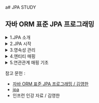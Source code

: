 a# JPA STUDY

## 자바 ORM 표준 JPA 프로그래밍

<details>
  <summary>1.JPA 소개</summary>
  <div markdown="1">

## 1.3 JPA란 무엇인가?

### JPA (Java Persisitence API)는 자바 진영의 ORM 기술 표준.
어플리케이션과 JDBC 사이에서 동작

![1](https://user-images.githubusercontent.com/43127088/108817489-4fbd9e00-75fb-11eb-978a-4dc18aee2248.PNG)

### ORM (Object Relational Mapping)
- 객체와 관계형 데이터베이스를 매핑한다는 뜻.
- ORM 프레임워크 객체와 테이블을 매핑해서 패러다임의 불일치 문제를 개발자 대신 해결해준다.

JPA를 사용해서 객체를 저장하는 코드

![2](https://user-images.githubusercontent.com/43127088/108825478-6b7a7180-7606-11eb-857c-9f2f47798abc.PNG)

`jpa.persist(member)`

JPA를 사용해서 객체를 조회하는 코드

![3](https://user-images.githubusercontent.com/43127088/108825652-a381b480-7606-11eb-98b0-4688404f9e33.PNG)

`Member member = jpa.find(memberId`

ORM 프레임워크는 단순히 SQL을 개발자 대신 생성해서 데이터베이스를 전달해주는 것 뿐 아니라 앞서
다양한 패러다임의 불일치 문제들도 해결해준다. 어떠헤 매핑해야 하는지 매핑 방법만 ORM 프레임워크에 알려주면 된다.

### 1.3.1 JPA 소개
EJB 3.0에서 하이버네이트를 기반으로 새로운 자바 ORM 기술 표준이 만들어졌는데 이것이 바로 JPA

JPA는 자바 ORM 기술에 대한 API 표준 명세다. 쉽게 이야기해서 인터페이스를 모아둔 것이다. 따라서 JPA를 구현한
ORM 프레임워크를 선택해야한다.

![5](https://user-images.githubusercontent.com/43127088/108826317-800b3980-7607-11eb-82f5-a5e1271715e9.PNG)


### 1.3.2 왜 JPA를 사용해야 하는가?

**생산성**
- JPA를 자바 컬렉션에 객체를 저장하듯 JPA에게 저장할 객체를 전달.
- INSERT SQL을 작성하고 JDBC API 사용하는 지루하고 반복적인 일을 JPA가 대신 처리해준다.
- CREATE TABLE같은 DDL문 자동 생성
- 데이터베이스 설계 중심의 패러다임을 객체 설계 중심으로 역전

```java
jpa.persist(member);    // 저장
Member member = jpa.find(memberId);     // 조회
```

**유지 보수**
- 엔티티에 필드 추가시 등록, 수정, 조회 관련 코드 모두 변경
- JPA를 사용하면 이런 과정을 JPA가 대신 처리
- 개발자가 작성해야 할 SQL과 JDBC API 코드를 JPA가 대신 처리해줌으로 유지보수해야 하는 코드 수가 줄어든다.

**패러다임 불일치 해결**
상속, 연관관계, 객체 그래프 탐색, 비교하기 같은 패러다임 불일치 해결

**성능**
```java
String memberId = "helloId"
Member member1 = jpa.find(memberId);
Member member2 = jpa.find(memberId);
```
JDBC API를 사용해서 작성하면 조회할때 마다 SELECT SQL을 사용해서 DB와 두 번 통신했을 것이다.
JPA를 사용하면 회원을 조회하는 SELECT SQL을 한 번만 데이터베이스에 전달하고 두 번쨰는 조회한 회원 객체를 재사용한다.
- 다양한 성능 최적화 기회 제공
- 어플리케이션과 데이터베이스 사이에 존재함으로 여러 최적화 시도 가능

**데이터 접근 추상화와 벤더 독립성**
- 데이터베이스 기술에 종속되지 않도록 한다.
- 데이타베이스를 변경하면 JPA에게 다른 데이터베이스를 사용한다고 알려주면 됨.

![6](https://user-images.githubusercontent.com/43127088/108827293-c8772700-7608-11eb-93ec-152f984f149a.PNG)


**표준**
JPA는 자바 진영의 ORM 기술 표준이다. 앞서 야기했듯이 표준을 사용하면 다른 구현 기술로 손쉽게 변경할 수 있다.

  </div>
</details>


<details>
  <summary>2.JPA 시작</summary>
  <div markdown="1">

## 2.3 JPA 시작
`implementation 'org.springframework.boot:spring-boot-starter-data-jpa`
- spring-boot-starter-aop
- spring-boot-starter-jdbc
    - HikariCP 커넥션 풀 (부트 2.0 기본)
- hibernate + JPA: 하이버네이트 + JPA
- spring-data-jpa: 스프링 데이터 JPA

## 2.4 객체 매핑 시작

```java
spring:
  h2:
    console:
      enabled: true
      path: /h2-console
  datasource:
    driver-class-name: org.h2.Driver
    url: jdbc:h2:mem:testdb
    username: sa

  jpa:
    hibernate:
      ddl-auto: create
    properties:
      hibernate:
        format_sql: true

logging.level:
  org.hibernate.SQL: debug
```
- spring.jpa.hibernate.ddl-auto: create
    - 이 옵션은 애플리케이션 실행 시점에 테이블을 drop 하고, 다시 생성한다.

참고: 모든 로그 출력은 가급적 로거를 통해 남겨야 한다.
- show_sql : 옵션은 System.out 에 하이버네이트 실행 SQL을 남긴다.
- org.hibernate.SQL : 옵션은 logger를 통해 하이버네이트 실행 SQL을 남긴다.

- JPA 표준 속성
    - javax.persistence.jdbc.driver : JDBC 드라이버
    - javax.persistence.jdbc.user : 데이터베이스 접속 아이디
    - javax.persistence.jdbc.password : 데이터베이스 접속 비밀번호
    - javax.persistence.jdbc.url : 데이터베이스 접속 URL
- 하이버네이트 설정
    - hibernate.dialect : 데이터베이스 방언 설정

**데이터베이스 방언**
JPA는 특정 데이터베이스에 종속적이지 않은 기술.다른 데이터베이스로 손쉽게 교체할 수 있다.

**하이버네이트 설정 옵션**
- hibernate.show_sql : 실행한 SQL을 출력.
- hibernate.format_sql : SQL을 보기 좋게 정렬함.
- hibernate.use_sql_comments : 쿼리 출력 시 주석도 함께 출력
- hibernate.id.new_generator_mappings : JPA 표준에 맞는 새로운 키 생성 전략을 사용함.

**하이버네이트 설정**
- create : Session factory가 실행될 때에 스키마를 지우고 다시 생성. 클래스패스에 import.sql 이 존재하면 찾아서, 해당 SQL도 함께 실행함.
- create-drop : create와 같지만 session factory가 내려갈 때 스키마 삭제.
- update : 시작시, 도메인과 스키마 비교하여 필요한 컬럼 추가 등의 작업 실행. 데이터는 삭제하지 않음.
- validate : Session factory 실행시 스키마가 적합한지 검사함. 문제가 있으면 예외 발생.
- 개발시에는 create가, 운영시에는 auto 설정을 빼거나 validate 정도로 두는 것이 좋아 보인다.
  update로 둘 경우에, 개발자들의 스키마가 마구 꼬여서 결국은 drop 해서 새로 만들어야 하는 사태가 발생한다

## 2.6 애플리케이션 개발

```java
package jpabook.start;

import javax.persistence.*;
import java.util.List;

public class JpaMain {

    public static void main(String[] args) {

        //엔티티 매니저 팩토리 생성
        EntityManagerFactory emf = Persistence.createEntityManagerFactory("jpabook");
        EntityManager em = emf.createEntityManager(); //엔티티 매니저 생성

        EntityTransaction tx = em.getTransaction(); //트랜잭션 기능 획득

        try {

            tx.begin(); //트랜잭션 시작
            logic(em);  //비즈니스 로직
            tx.commit();//트랜잭션 커밋

        } catch (Exception e) {
            e.printStackTrace();
            tx.rollback(); //트랜잭션 롤백
        } finally {
            em.close(); //엔티티 매니저 종료
        }

        emf.close(); //엔티티 매니저 팩토리 종료
    }

    public static void logic(EntityManager em) {

        String id = "id1";
        Member member = new Member();
        member.setId(id);
        member.setUsername("지한");
        member.setAge(2);

        //등록
        em.persist(member);

        //수정
        member.setAge(20);

        //한 건 조회
        Member findMember = em.find(Member.class, id);
        System.out.println("findMember=" + findMember.getUsername() + ", age=" + findMember.getAge());

        //목록 조회
        List<Member> members = em.createQuery("select m from Member m", Member.class).getResultList();
        System.out.println("members.size=" + members.size());

        //삭제
        em.remove(member);

    }
}
```

코드 구성
- 엔티티 매니저 설정
- 트랜잭션 관리
- 비지니스 로직

### 2.6.1 엔티티 매니저 설정

![1](https://user-images.githubusercontent.com/43127088/109125852-e91db900-778f-11eb-80be-15fcd1b0f195.PNG)

**엔티티 매니저 팩토리 생성**

- persistence.xml의 설정 정보를 사용해서 엔티티 매니저 팩토리 생성.
- Persistence 클래스 사용.
- Persistence 클래스 : 엔티티 매니저 팩토리를 생성해서 JPA를 사용할 수 있게 준비.
```java
EntityManagerFactory emf = Persistence.createEntityManagerFactory("jpabook");
```
`META-INF/persistence.xml에서 이름이 "jpabook"인 영속성 유닛을 찾아서 엔티티 매니저 팩토리를 생성.`
  
- 설정 정보 읽기.
- JPA 동작을 위한 기반 객체 만들기.
- JPA 구현체에 따라 데이터베이스 커넥션 풀도 생성.
- 비용이 아주 크다.

따라서 `엔티티 매니저 팩토리는 어플리케이션 전체에 딱 한 번만 생성하고 공유해서 사용해야 한다.`


**엔티티 매니저 생성**

```java
EntityManager em = emf.createEntityManager();
```

- 엔티티 매니저를 사용해서 엔티티를 데이터베이스에 등록/수정/삭제/조회할 수 있다.
- 엔티티 매니저는 데이터베이스 커넥션과 밀접한 관계가 있으므로 스레드간에 공유하거나 재사용하면 안된다.
  
**종료**

사용이 끝난 엔티티 매니저는 반드시 종료
```java
em.close();     // 엔티티 매니저 종료
```
어플리케이션을 종료할 때 엔티티 매니저 팩토리도 종료
```java
emf.close();    // 엔티티 매니저 팩토리 종료
```

### 2.6.2 트랜잭션 관리
JPA를 사용하면 항상 트랜잭션 안에서 데이터를 변경해야 한다.
트랜잭션 없이 데이터를 변경하면 예외가 발생한다.
트랜잭션을 시작하려면 엔티티 매니저에서 트랜잭션 API를 받아와야 한다.

```java
EntityTransaction tx = em.getTransaction(); //트랜잭션 API
try {

     tx.begin(); //트랜잭션 시작
     logic(em);  //비즈니스 로직
     tx.commit();//트랜잭션 커밋

} catch (Exception e) {
      tx.rollback(); //트랜잭션 롤백
}
```
x트랜잭션 API를 사용해서 비즈니스 로직이 정상 작동하면 트랜잭션을 커밋하고 에외가 발생하면 트랜잭션을 롤백한다.

### 2.6.3 비즈니스 로직
회원 엔티티를 하나 생성한 다음 엔티티 매니저를 통해 데이터베이스에 등록, 수정, 삭제, 조회

```java
String id = "id1";
Member member = new Member();
member.setId(id);
member.setUsername("지한");
member.setAge(2);

//등록
em.persist(member);

//수정
member.setAge(20);

//한 건 조회
Member findMember = em.find(Member.class, id);
System.out.println("findMember=" + findMember.getUsername() + ", age=" + findMember.getAge());

//목록 조회
List<Member> members = em.createQuery("select m from Member m", Member.class).getResultList();
System.out.println("members.size=" + members.size());

//삭제
em.remove(member);
```

`수정`

- em.update()를 호출할 것 같은데 없다.
- 단순하게 엔티티의 값만 변경.
- JPA는 어떤 엔티티가 변경되었는지 추적하는 기능을 갖추고 있음.
```sql
UPDATE MEMBER 
    SET AGE = 20, NAME = '지한'
WHERE ID = 'id1'    
```

`삭제`

엔티티 매니저의 remve() 메소드에 삭제하려는 엔티티를 넘겨준다. JPA는 다음 DELETE SQL을 생성해서 실행한다.
```sql
DELETE FROM MEMBER WHERE ID = 'id1'
```

`한 건 조회`
find() 메소드는 조회할 엔티티 타입과 @ID로 데이터베이스 테이블의 기본 키와 매핑한 식별자의 값으로 엔티티 하나를 조회하는 가장 단순한
조회 메소드다. 이 메소드를 호출하면 다음 SELECT SQL을 생성해서 데이터베이스에 결과를 조회한다. 그리고 조회한 결과 값으로 엔티티를
생성해서 반환한다.
```sql
SELECT * FROM MEMBER WHERE ID = `id1`
```

### 2.6.4 JPQL

하나 이상의 회원 목록 조회하는 코드  

```java
//목록 조회
List<Member> members = em.createQuery("select m from Member m", Member.class).getResultList();
System.out.println("members.size=" + members.size());
```

**문제점**

- 엔티티 대상으로 검색해야 함.
- 그러나 테이블이 아닌 엔티티 객체를 대상으로 검색하려면 데이터베이스 모든 데이터를 어플리케이션으로 불러와 엔티티 객체로 변경해서 검색해야 함.

**해결**

JPA는 *JPQL(Java Persistence Query Language)*라는 쿼리 언어로 해결.

**차이점**

JPQL : 엔티티 객체를 대상으로 쿼리. (클래스와 필드)
SQL : 데이터베이스 테이블을 대상으로 쿼리.

**샘플**

`select m from Member m`

- JPQL 표현
- from Member는 MEMBER 테이블이 아닌 Member 회원 엔티티 객체
- JPQL은 데이터베이스 테이블을 전혀 알지 못한다.
- JPA는 JPQL을 분석, 적절한 SQL을 만들어 데이터베이스에 데이터 조회.
- JPQL은 대소문자를 구분.

`SELECT M.ID, M.NAME, M.AGE FROM MEMBER M`



  </div>
</details>

<details>
  <summary>3.영속성 관리</summary>
  <div markdown="1">

## 3. 영속성 관리

매핑한 엔티티를 엔티티 매니저를 통해 어떻게 사용하는지

### JPA가 제공하는 기능
1. 엔티티와 테이블을 매핑하는 설계 부분
2. 매핑한 엔티티를 실제 사용하는 부분

## 엔티티 매니저 팩토리와 엔티티 매니저
데이터베이스를 하나만 사용하는 어플리케이션은 일반적으로 EntityManagerFactory를 하나만 생성.

**EntityManagerFactory를 얻기**
```java
// 비용이 아주 많이 든다.
//엔티티 매니저 팩토리 생성
EntityManagerFactory emf = Persistence.createEntityManagerFactory("jpabook");
```
- 만드는 비용이 상당히 큼.
- 한 개만 만들어서 어플리케이션 전체에서 공유하도록 설계.
- 여러 스레드가 동시에 접근해도 안전, 서로 다른 스레드 간 공유 가능.

### EntityManger 생성
```java
// 엔티티 매니저 생성, 비용이 거의 안든다.
EntityManager em = emf.createEntityManager(); //엔티티 매니저 생성
```
- 여러 스레드가 동시에 접근하면 동시성 문제 발생
- 스레드간 절대 공유하면 안된다.
- 데이터베이스 연결이 필요한 시점까지 커넥션을 얻지 않는다.

![2](https://user-images.githubusercontent.com/43127088/109153722-9d2f3c00-77b0-11eb-9300-29792fe0908b.PNG)

## 3.2 영속성 컨텍스트란?
- 가장 중요한 용어, "영속성 컨텍스트(persistence context)"
- 엔티티를 영구 저장하는 환경

`em.persist(member);`

- 단순하게 회원 엔티티 저장
- 정확하게는 엔티티 매니저를 사용해서 회원 엔티티를 영속성 컨텍스트에 저장
- 논리적인 개념에 가까움
- 엔티티 매니저를 생성할 때 하나 만들어진다.
- 엔티티 매니저를 통해 영속성 컨텍스트에 접근하고 관리할 수 있다.

![1](https://user-images.githubusercontent.com/43127088/109261763-b1704900-7843-11eb-88c5-24e7dd75da11.PNG)

## 3.3 엔티티의 생명주기

### 4가지 상태

**비영속(new/transient)**

영속성 컨텍스트와 전혀 관계가 없는 상태

**영속(managed)**

영속성 컨텍스트에 저장된 상태

**준영속(detached)**

영속성 컨텍스트에 저장되었다가 분리된 상태

**삭제(removed)**

삭제된 상태

### 생명주기
![2](https://user-images.githubusercontent.com/43127088/109262020-2e9bbe00-7844-11eb-9c4d-93dd09d2e3c4.PNG)


### 비영속
- 엔티티 객체를 생성.
- 순수한 객체 상태, 아직 저장하지 않음.
- 영속성 컨텍스트나 데이터베이스와 상관없음.

```java
// 객체를 생성한 상태(비영속)
Member member = new Member();
member.setId(100L);
member.setUsername("회원1");
```

em.persist() 호출 전, 비영속 상태
![3](https://user-images.githubusercontent.com/43127088/109262150-5ab73f00-7844-11eb-89ab-de3b25af40ca.PNG)

### 영속
- 엔티티 매니저를 통해 엔티티를 영속성 컨텍스트에 저장.
- 영속성 컨텍스트가 관리하는 엔티티를 영속 상태.
- 회원 엔티티 : 비영속 상태 => 영속 상태
- 영속상태 = 영속성 컨텍스트에 의해 관리된다는 뜻.
- em.find()나 JPQL를 사용해서 조회한 엔티티도 영속 상태.

```java
// 객체를 저장한 상태(영속)
em.persist(member);
```
![4](https://user-images.githubusercontent.com/43127088/109262217-7f131b80-7844-11eb-86f1-d785b3f3f764.PNG)


### 준영속

- 영속성 컨텍스트가 관리하던 영속 상태의 엔티티를 영속성 컨텍스트가 관리하지 않으면 "준영속 상태".
- em.detach() 호출로 준영속 상태 명시적 호출.
- em.close()를 호출해서 영속성 컨텍스트를 닫음.
- em.clear로 영속성 컨텍스트 초기화

```java
// 회원 엔티티를 영속성 컨텍스트에서 분리, 준영속 상태
em.detach(member);
```

### 삭제

엔티티를 영속성 컨텍스트와 데이타베이스에서 삭제.

```java
// 객체를 삭제한 상태(삭제)
em.remove(member);
```

## 3.4 영속성 컨텍스트의 특징
- 영속성 컨텍스트와 식별자 값
  - 엔티티를 식별자 값(@id로 테이블의 기본 키와 매핑한 값)으로 구분
  - 영속 상태는 식별자 값이 반드시 있어야 한다.
  - 식별자 값이 없으면 예외 발생.
- 영속성 컨텍스트와 데이터베이스 저장
  - JPA는 보통 트랜잭션을 커밋하는 순간 영속성 컨텍스트에 새로 저장된 엔티티를 데이터베이스에 반영
  - 플러시(flush)
- 영속성 컨텍스트가 엔티티를 관리하는 것의 장점
  - 1차 캐시
  - 동일성 보장
  - 트랜잭션을 지원하는 쓰기 지연
  - 변경 감지
  - 지연 로딩
  
### 3.4.1 엔티티 조회
- 영속성 컨텍스트는 내부에 캐시를 가지고 있음 => 1차 캐시
- 영속 상태의 엔티티는 모두 이곳에 저장
  
`영속성 컨텍스트 내부에 Map이 하나 있음
키는 @Id로 매핑한 식별자이고 값은 엔티티 인스턴스`

```java
// 엔티티를 생성한 상태(비영속)
Member member = new Member();
member.setId(100L);
member.setUsername("회원1");

// 엔티티 영속
em.persist(member);
```
![5](https://user-images.githubusercontent.com/43127088/109262495-019bdb00-7845-11eb-9574-1766e4673ae4.PNG)

- 1차 캐시의 키는 식별자 값
- 식별자 값은 데이타베이스 기본 키와 매핑
- 영속성 컨텍스트에 데이터를 저장하고 조회하는 모든 기준은 데이타베이스 기본 키 값.
  
**엔티티 조회**
```java
Member member = em.find(Member.class, 100L);
```

`em.find() 호출 => 1차 캐시에서 엔티티 조회 엔티티가 1차 캐시에 없으면 데이터베이스 조회`

**1차 캐시에서 조회**
- em.find() 호출
  - 우선 1차 캐시에서 식별자 값으로 엔티티 찾음.
  - 찾는 엔티티가 있으면 데이타베이스 조회하지 않고, 메모리에 있는 1차 캐시에서 엔티티를 조회

**1차 캐시에서 조회**
- em.find() 호출
  - 우선 1차 캐시에서 식별자 값으로 엔티티 찾음.
  - 찾는 엔티티가 있으면 데이타베이스 조회하지 않고, 메모리에 있는 1차 캐시에서 엔티티를 조회
  
![7](https://user-images.githubusercontent.com/43127088/109262740-6a835300-7845-11eb-9a9e-eef0b4a10e70.PNG)

**1차 캐시에 있는 엔티티 조회**
```java
Member member = new Member();
member.setId(100L);
member.setUsername("회원1");

// 1차 캐시에 저장됨
em.persist(member);

// 1차 캐시에서 조회
Member findMember = em.find(Member.class, 100L);
```

**데이터베이스에서 조회**
- 엔티티가 1차 캐시에 없으면 엔티티 매니저는 데이터베이스를 조회해서 엔티티를 생성.
- 1차 캐시에 저장한 후에 영속 상태의 엔티티를 반환.
  
![1](https://user-images.githubusercontent.com/43127088/109262836-93a3e380-7845-11eb-8cbe-7ac8f3b16fce.PNG)

**분석**
1. em.find(Member.class, 200L)를 실행.
2. member2가 1차 캐시에 없으므로 데이터베이스에서 조회.
3. 조회한 데이터로 member2 엔티티를 생성해서 1차 캐시에 저장한다.(영속상태)
4. 조회한 엔티티를 반환

**영속 엔티티의 동일성 보장**
```java
Member a = em.find(Member.class, "member1");
Member b = em.find(Member.class, "member1");

System.out.println(a == b); // 동일성 비교
```

- 결과는 "참"
- 둘은 같은 인스턴스
- 영속성 컨텍스트는 성능상 이점과 엔티티의 동일성을 보장한다.
  
### 3.4.2 엔티티 등록

**엔티티 등록 코드**
```java
EntityManager em = emf.createEntityManager();
EntityTransaction transaction = em.getTransaction();

// 엔티티 매니저는 데이터 변경 시 트랜잭션을 시작해야 한다.
transaction.begin();    // 트랜잭션 시작

em.persist(memberA);
em.persist(memberB);
// 여기까지 INSERT SQL을 데이터베이스에 보내지 않는다.

// 커밋하는 순간 데이터베이스에 INSERT SQL을 보낸다.
transaction.commit();   // 트랜잭션 커밋
```
- 엔티티 매니저는 트랜잭션을 커밋하기 직전까지 데이터베이스의 엔티티를 저장하지 않음.
- 내부 쿼리 저장소에 INSERT SQL을 차곡차곡 모아둔다.
- 트랜잭션 커밋할 때 모아둔 쿼리를 데이터베이스에 보낸다.
- 트랜잭션을 지원하는 쓰기 지연
  
**쓰기 지연, 회원 A 영속**
![2](https://user-images.githubusercontent.com/43127088/109263097-090fb400-7846-11eb-9e4f-5d6e8e968d0d.PNG)
**쓰기 지연, 회원 B 영속**
![3](https://user-images.githubusercontent.com/43127088/109263103-0ad97780-7846-11eb-91a4-53bca84b77c2.PNG)
**트랜잭션 커밋, 플러시, 동기화**
![4](https://user-images.githubusercontent.com/43127088/109263105-0b720e00-7846-11eb-98ea-dd0482311123.PNG)

1. 트랜잭션 커밋.
2. 엔티티 매니저 -> 영속성 컨텍스트 플러시.
3. 데이타베이스 동기화 -> 등록, 수정, 삭제한 엔티티를 DB에 반영.
  - 쓰기 지연 SQL 저장소에 모인 쿼리를 데이터베이스에 보낸다.
4. 마지막으로 실제 데이터베이스 트랜잭션 커밋.

`트랜잭션 범위 안에서 실행.
등록 쿼리를 그때 그때 데이타베이스에 전달해도 트랜잭션을 커밋하지 않으면 아무 소용이 없음.`

### 3.4.3 엔티티 수정
- JPA는 엔티티를 수정할 때는 단순히 엔티티를 조회해서 데이터만 변경하면 된다.
- update()라는 메소드 없음.
- 변경 감지 기능을 사용해서 데이타베이스에 자동 반영
  
![5](https://user-images.githubusercontent.com/43127088/109263245-4bd18c00-7846-11eb-8089-7c1ef49262a9.PNG)

`플러시 시점에 스냅샷과 엔티티를 비교`

**수정 순서**
1. 트랜잭션 커밋 -> 엔티티 매니저 내부에서 먼저 플러시 호출
2. 엔티티와 스냅샷을 비교해서 변경된 엔티티 찾는다.
3. 변경된 엔티티가 있으면 수정 쿼리를 생성해서 쓰기 지연 SQL 저장소로 보낸다.
4. 쓰기 지연 저장소의 SQL을 데이터베이스로 보낸다.
5. 데이터베이스 트랜잭션을 커밋

`변경감지는 영속성 컨텍스트가 관리하는 영속 상태의 엔티티에만 적용된다.`

**업데이트 기본 전략**

`JPA의 기본전략은 모든 필드를 업데이트한다.`
- 모든 필드를 사용하면 수정 쿼리가 항상 같음.
- 동일한 쿼리를 보내면 데이터베이스는 이전에 파싱된 쿼리는 재사용.`

**필드가 많거나 저장되는 내용이 큰 경우**
`하이버네이트 확장 기능 사용`

```java
@Entity
@org.hibernate.annotation.DynamicUpdate
@Table(name = "Member")
public class Member {...}   
```

수정된 데이터만 사용해서 동적으로 UPDATE SQL을 생성

### 3.4.4 엔티티 삭제
엔티티를 삭제하려면 먼저 삭제 대상 엔티티를 조회해야 한다.

```java
Member memberA = em.find(Member.class, 100L);  // 삭제 대상 엔티티 조회
em.remove(memberA);     // 엔티티 삭제
```

- 엔티티를 즉시 삭제하는 것이 아님
- 삭제 쿼리를 쓰기 지연 SQL 저장소에 등록
- em.remove(memberA)를 호출하는 순간 영속성 컨텍스트에서 제거

## 3.5 플러시

플러시(flush())는 영속성 컨텍스트의 변경 내용을 데이터베이스에 반영한다.

**플러시 실행**

1. 변경 감지 동작. 모든 엔티티를 스냅샷과 비교.
2. 수정된 엔티티는 수정쿼리를 만들어 쓰기 지연 SQL 저장소 등록.
3. 쓰기 지연 SQL 저장소의 쿼리를 데이터베이스에 전송.
  - 등록, 수정, 삭제 쿼리

**영속성 컨텍스트를 플러시하는 방법 3가지**

1. em.flush() 직접 호출.
2. 트랜잭션 커밋시 플러시가 자동 호출.
3. JPQL (Java Persistence Query Langauge) 쿼리 실행시 플러시가 자동 호출.

**직접 호출**

테스트나 다른 프레임워크와 JPA를 함께 사용할 때를 제외하고 거의 사용하지 않음

**트랜잭션 커밋 시 플러시 자동 호출**
- 트랜잭션 커밋하기 전에 꼭 플러시 호출해서 변경 내용을 데이터베이스에 반영해야 함.
- JPA는 트랜잭션 커밋할 때 플러시를 자동 호출.
  
**JPQL 쿼리 실행 시 플러시 자동 호출**
```java
em.persist(memberA);
em.persist(memberB);
em.persist(memberC);
```

```java
// 중간에 조회
query = em.createQuery("select m from Member m", Member.class);
List<Member> members = query.getResultList();
```

- memberA, memberB, memberC는 데이터베이스에 없음.
- 이런 문제를 해결하기 위해 JPQL 실행 시에 플러시 자동 호출.
- memberA, memberB, memberC는 쿼리 결과에 포함.
  
**플러시 모드 옵션**
- 별도로 설정하지 않으면 AUTO 동작.
- 대부분 AUTO 기본 설정을 그대로 사용.

FlushModeType.AUTO : 커밋이나 쿼리를 실행할 때 플러시(기본값)
FlushModeType.COMMIT : 커밋할 때만 플러시

`플러시는 영속성 컨텍스트의 변경 내용을 데이터베이스에 동기화.
영속성 컨텍스트에 보관된 엔티티를 지우는 것이 아님.

## 3.6 준영속
준영속 상태를 만드는 방법 3가지

 - em.detach(entity) : 특정 엔티티만 준영속 상태로 전환
 - 	em.clear() : 영속성 컨텍스트를 완전히 초기화
 - em.close() : 영속성 컨텍스트를 종료

### 3.6.1 엔티티를 준영속 상태로 전환 : detach()
```java
public void testDetached() {
    ...
    // 회원 엔티티 생성, 비영속 상태
    Member member = new Member();
    member.setId("memberA");
    member.setUsername("회원A");

    // 회원 엔티티 영속 상태
    em.persist(member);

    // 회원 엔티티를 영속성 컨텍스트에서 분리, 준영속 상태
    em.detach(member);

    transaction.commit();   //트랜잭션 커밋
}
```

- em.detach(member)
- 해당 엔티티를 관리하지 말라는 것
- 메소드를 호출하는 순간 1차 캐시부터 쓰기 지연 SQL저장소까지 해당 엔티티를 관리하기 위한 모든 정보가 제거

![1](https://user-images.githubusercontent.com/43127088/109280665-aecf1d00-785e-11eb-8285-4aa640910b99.PNG)
![2](https://user-images.githubusercontent.com/43127088/109280673-b098e080-785e-11eb-96a1-316e544bc452.PNG)

- 영속 상태였다가 더는 형속성 컨텍스트가 관리하지 않는 상태를 준영속 상태.
- 준영속 상태는 영속성 컨텍스트로부터 "분리된 상태".

### 3.6.1 영속성 컨텍스트를 초기화 : clear()

영속성 컨텍스트를 초기화해서 해당 영속성 컨텍스트의 모든 엔티티를 "준영속 상태"로 만든다.

```java
//엔티티 조회, 영속 상태
Member member = em.find(Member.class, "memberA");

em.clear();     //영속성 컨텍스트 초기화

//준영속 상태
member.setUsername("changeName");
```

**영속성 컨텍스트 초기화 전**
![3](https://user-images.githubusercontent.com/43127088/109281063-2d2bbf00-785f-11eb-883a-bd5c3d53b6e6.PNG)

**영속성 컨텍스트 초기화 후**
![4](https://user-images.githubusercontent.com/43127088/109281070-2ef58280-785f-11eb-916c-3783ca9877d6.PNG)
memberA, memberB -> 준영속 상태

### 3.6.1 영속성 컨텍스트 종료 : close()

영속성 컨텍스트를 종료하면 해당 영속성 컨텍스트가 관리하던 영속 상태의 엔티티가 모두 준영속 상태가 된다.

```java
public void closeEntityManager() {

    EntityManagerFactory emf = 
        Persistence.createEntityManagerFactory("jpabook");

    EntityManager em = emf.createEntityManager();
    EntityTransaction transaction = em.getTransaction();

    transaction.begin();    // [트랜잭션] - 시작

    Member memberA = em.find(Member.class, "memberA");
    Member memberB = em.find(Member.class, "memberB");

    transaction.commit();   // [트랜잭션] = 커밋

    em.close();     // 영속성 컨텍스트 닫기(종료)
}
```

**영속성 컨텍스트 제거 전**
![1](https://user-images.githubusercontent.com/43127088/109281699-f904ce00-785f-11eb-9bd1-ed54a2ae9576.PNG)

**영속성 컨텍스트 제거 후**

더는 memberA, memberB를 관리하지 않는다.
![2](https://user-images.githubusercontent.com/43127088/109281702-face9180-785f-11eb-8b1e-611c664cd199.PNG)

개발자가 직접 준영속 상태를 만드는 일은 드물다.

### 3.6.4 준영속 상태의 특징

**거의 비영속 상태에 가깝다.**

1차 캐시, 쓰기 지연, 변경 감지, 지연 로딩을 포함한 영속성 컨텍스트가 제공하는 어떤 기능도 동작하지 않는다.

**식별자 값을 가지고 있다.**

준영속 상태는 이미 한 번 영속 상태였으므로 반드시 식별자 값을 가지고 있다.

**지연 로딩을 할 수 없다.**

지연 로딩시 문제가 발생.

`지연 로딩 - 실제 객체 대신 프록시 객체를 로딩해두고 해당 객체를 실제 사용할 때 영속성 컨텍스트를 통해 데이터를 불러오는 방법

### 3.6.5 병합 : merge()`
- 준영속 상태의 엔티티를 다시 영속 상태로 변경하려면 병합(merge)를 사용하면 된다.
- merge() 메소드는 준영속 상태의 엔티티를 받아서 그 정보로 새로운 영속 상태의 엔티티를 반환.
  
```java
// merge() 메소드 정의
public <T> T merge(T entity);

// 사용 예
Member mergeMember = em.merge(member);
```

**준영속 병합**

![5](https://user-images.githubusercontent.com/43127088/109282092-703a6200-7860-11eb-90b3-d6b6d0e40b62.PNG)

1. merge()를 실행한다.
2. 파라미터로 넘어온 준영속 엔티티의 식별자 값으로 1차 캐시에서 엔티티를 조회
3. 만약 1차 캐시에 엔티티가 없으면 데이터베이스에서 엔티티를 조회하고 1차 캐시에 저장
4. 조회한 영속 엔티티(mergeMember)에 member 엔티티의 값을 채워 넣는다.(member 엔티티의 모든 값을 mergeMember에 밀어넣는다. 이때 mergeMember의 "회원1"이라는 이름이 "회원명 변경"으로 바뀐다.
5. mergeMember를 반환.

비영속 병합
```java
Member member = new Member();
Member newMember = em.merge(member);    //비영속 병합
tx.commit();
```

1. 파라미터로 넘어온 엔티티의 식별자 값으로 영속성 컨텍스트를 조회.
2. 엔티티가 없으면 데이터베이스에서 조회.
3. 데이터베이스에서도 발견하지 못하면 새로운 엔티티를 생성해서 병합.

`
병합은 준영속, 비영속을 신경쓰지 않고,
식별자 값으로 엔티티를 조회할 수 있으면 불러서 병합하고,
조회할 수 없으면 새로 생성해서 병합한다.
`

## 3.7 트랜잭션 범위의 영속성 컨텍스트

**스프링 컨테이너의 기본 전략**
![1](https://user-images.githubusercontent.com/43127088/109282573-0b333c00-7861-11eb-919b-fd2b48cdb40f.PNG)

**@Transaction 어노테이션, 트랜잭션 AOP**
![2](https://user-images.githubusercontent.com/43127088/109282579-0c646900-7861-11eb-80c9-dd8eac6edca3.PNG)

**트랜잭션이 같으면 같은 영속성 컨텍스트 사용**
![3](https://user-images.githubusercontent.com/43127088/109282580-0c646900-7861-11eb-854e-392cc0611414.PNG)

**트랜잭션이 다르면 다른 영속성 컨텍스트를 사용**
![4](https://user-images.githubusercontent.com/43127088/109282581-0cfcff80-7861-11eb-90b7-7a139fc2862c.PNG)


  </div>
</details>

<details>
  <summary>4.엔티티 매핑</summary>
  <div markdown="1">

  </div>
</details>

<details>
  <summary>5.연관관계 매핑 기초</summary>
  <div markdown="1">

  </div>
</details>

참고 문헌 :

- [자바 ORM 표준 JPA 프로그래밍 / 김영한](https://www.aladin.co.kr/shop/wproduct.aspx?ItemId=62681446)
- [jpa](https://ultrakain.gitbooks.io/jpa/content/chapter1/chapter1.3.html)
- 인프런 인강 자료 / 김영한